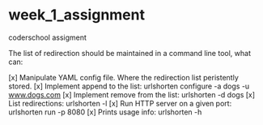 # week_1_assignment
coderschool assigment

The list of redirection should be maintained in a command line tool, what can:

[x] Manipulate YAML config file. Where the redirection list peristently stored.
[x] Implement append to the list: urlshorten configure -a dogs -u www.dogs.com
[x] Implement remove from the list: urlshorten -d dogs
[x] List redirections: urlshorten -l
[x] Run HTTP server on a given port: urlshorten run -p 8080
[x] Prints usage info: urlshorten -h